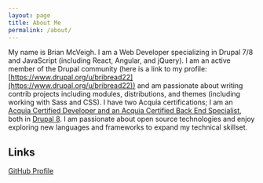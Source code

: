 ```yaml
---
layout: page
title: About Me
permalink: /about/
---
```


My name is Brian McVeigh. I am a Web Developer specializing in Drupal 7/8 and JavaScript (including React, Angular, and jQuery). I am an active member of the Drupal community (here is a link to my profile: [https://www.drupal.org/u/bribread22](https://www.drupal.org/u/bribread22)) and am passionate about writing contrib projects including modules, distributions, and themes (including working with Sass and CSS). I have two Acquia certifications; I am an [Acquia Certified Developer and an Acquia Certified Back End Specialist](https://certification.acquia.com/user/1654866), both in
[Drupal 8](https://www.drupal.org/8). I am passionate about open source technologies and enjoy exploring new languages and frameworks to expand my technical skillset.

## Links

[GitHub Profile](https://github.com/bmcveigh)
